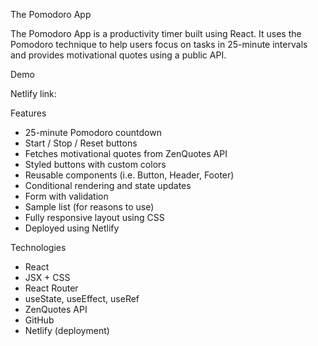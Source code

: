 The Pomodoro App

The Pomodoro App is a productivity timer built using React. It uses the Pomodoro technique to help users focus on tasks in 25-minute intervals and provides motivational quotes using a public API.



Demo

 Netlify link: 



Features

- 25-minute Pomodoro countdown
- Start / Stop / Reset buttons
- Fetches motivational quotes from ZenQuotes API
- Styled buttons with custom colors
- Reusable components (i.e. Button, Header, Footer)
- Conditional rendering and state updates
- Form with validation
- Sample list (for reasons to use)
- Fully responsive layout using CSS
- Deployed using Netlify



Technologies
- React
- JSX + CSS
- React Router
- useState, useEffect, useRef
- ZenQuotes API
- GitHub
- Netlify (deployment)